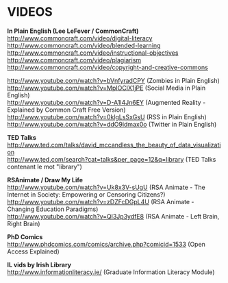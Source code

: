 # VIDEOS

**In Plain English (Lee LeFever / CommonCraft)**   
http://www.commoncraft.com/video/digital-literacy   
http://www.commoncraft.com/video/blended-learning   
http://www.commoncraft.com/video/instructional-objectives   
http://www.commoncraft.com/video/plagiarism   
http://www.commoncraft.com/video/copyright-and-creative-commons   

http://www.youtube.com/watch?v=bVnfyradCPY (Zombies in Plain English)   
http://www.youtube.com/watch?v=MpIOClX1jPE (Social Media in Plain English)   
http://www.youtube.com/watch?v=D-A1l4Jn6EY (Augmented Reality - Explained by Common Craft Free Version)   
http://www.youtube.com/watch?v=0klgLsSxGsU (RSS in Plain English)   
http://www.youtube.com/watch?v=ddO9idmax0o (Twitter in Plain English)   

**TED Talks**
http://www.ted.com/talks/david_mccandless_the_beauty_of_data_visualization   
http://www.ted.com/search?cat=talks&per_page=12&q=library (TED Talks contenant le mot "library")   

**RSAnimate / Draw My Life**   
http://www.youtube.com/watch?v=Uk8x3V-sUgU (RSA Animate - The Internet in Society: Empowering or Censoring Citizens?)   
http://www.youtube.com/watch?v=zDZFcDGpL4U (RSA Animate - Changing Education Paradigms)   
http://www.youtube.com/watch?v=Ql3Jp3ydfE8 (RSA Animate - Left Brain, Right Brain)   

**PhD Comics**   
http://www.phdcomics.com/comics/archive.php?comicid=1533 (Open Access Explained)   

**IL vids by Irish Library**   
http://www.informationliteracy.ie/ (Graduate Information Literacy Module)   
